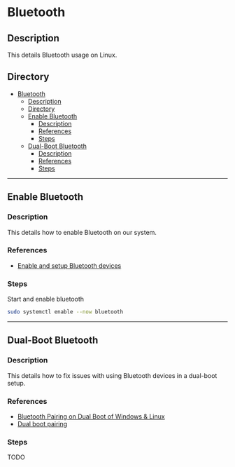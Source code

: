 # Bluetooth

## Description

This details Bluetooth usage on Linux.

## Directory

- [Bluetooth](#bluetooth)
  - [Description](#description)
  - [Directory](#directory)
  - [Enable Bluetooth](#enable-bluetooth)
    - [Description](#description-1)
    - [References](#references)
    - [Steps](#steps)
  - [Dual-Boot Bluetooth](#dual-boot-bluetooth)
    - [Description](#description-2)
    - [References](#references-1)
    - [Steps](#steps-1)

---

## Enable Bluetooth

### Description

This details how to enable Bluetooth on our system.

### References

- [Enable and setup Bluetooth devices](https://discovery.endeavouros.com/bluetooth/bluetooth/2021/03)

### Steps

Start and enable bluetooth

```sh
sudo systemctl enable --now bluetooth
```

---

## Dual-Boot Bluetooth

### Description

This details how to fix issues with using Bluetooth devices in a dual-boot setup.

### References

- [Bluetooth Pairing on Dual Boot of Windows & Linux](https://unix.stackexchange.com/a/255510)
- [Dual boot pairing](https://wiki.archlinux.org/title/bluetooth#Dual_boot_pairing)

### Steps

TODO
